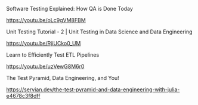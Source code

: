 Software Testing Explained: How QA is Done Today

https://youtu.be/oLc9gVM8FBM

Unit Testing Tutorial - 2 | Unit Testing in Data Science and Data Engineering

https://youtu.be/RjiUCko0_UM

Learn to Efficiently Test ETL Pipelines

https://youtu.be/uzVewG8M6r0

The Test Pyramid, Data Engineering, and You!

https://servian.dev/the-test-pyramid-and-data-engineering-with-julia-e4678c3f8dff

